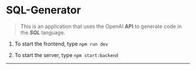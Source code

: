 # SQL-Generator


> This is an application that uses the OpenAI **API** to generate code in the ***SQL*** language.
>

1. To start the frontend, type `npm run dev`

2.  To start the server, type `npm start:backend`


***
